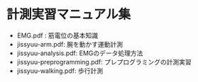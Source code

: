 # 計測実習マニュアル集

- EMG.pdf : 筋電位の基本知識
- jissyuu-arm.pdf: 腕を動かす運動計測
- jissyuu-analysis.pdf: EMGのデータ処理方法
- jissyuu-preprogramming.pdf: プレプログラミングの計測実習
- jissyuu-walking.pdf: 歩行計測